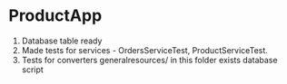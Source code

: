# ProductApp
1. Database table ready
2. Made tests for services - OrdersServiceTest, ProductServiceTest.
3. Tests for converters 
generalresources/ in this folder exists database script
